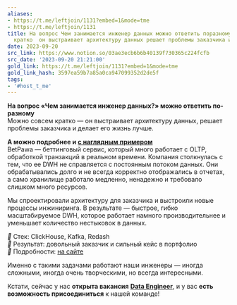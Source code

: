 ```yaml
---
aliases:
- https://t.me/leftjoin/1131?embed=1&mode=tme
- https://t.me/leftjoin/1131
title: На вопрос Чем занимается инженер данных можно ответить поразному Можно совсем
  кратко  он выстраивает архитектуру данных решает проблемы заказчика и де
date: 2023-09-20
src_link: https://www.notion.so/03ae3ecb6b6b40139f730365c224fcfb
src_date: '2023-09-20 21:21:00'
gold_link: https://t.me/leftjoin/1131?embed=1&mode=tme
gold_link_hash: 3597ea59b7a85a0ca947099352d2de5f
tags:
- '#host_t_me'
---
```


**На вопрос «Чем занимается инженер данных?» можно ответить по-разному**  
Можно совсем кратко — он выстраивает архитектуру данных, решает проблемы заказчика и делает его жизнь лучше.  
  
**А можно подробнее и** [**с наглядным примером**](https://valiotti.com/cases/betpawa/)  
BetPawa — беттинговый сервис, который много работает с OLTP, обработкой транзакций в реальном времени. Компания столкнулась с тем, что ее DWH не справляется с постоянным потоком данных. Они обрабатывались долго и не всегда корректно отображались в отчетах, а само хранилище работало медленно, ненадежно и требовало слишком много ресурсов.  
  
Мы спроектировали архитектуру для заказчика и выстроили новые процессы инжиниринга. В результате — быстрое, гибко масштабируемое DWH, которое работает намного производительнее и уменьшает количество нестыковок в данных.  
  
***🔵*** Стек: ClickHouse, Kafka, Redash  
***🔵*** Результат: довольный заказчик и сильный кейс в портфолио  
***🔵*** Подробности: [на сайте](https://valiotti.com/cases/betpawa/)  
  
Именно с такими задачами работают наши инженеры — иногда сложными, иногда очень творческими, но всегда интересными.   
  
Кстати, сейчас у нас **открыта вакансия** [**Data Engineer**](https://t.me/leftjoin/1105), и у вас **есть возможность присоединиться** к нашей команде!
